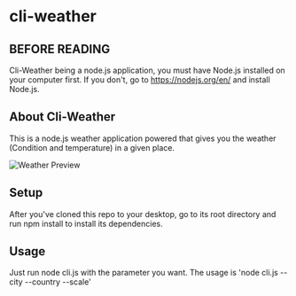 # cli-weather

## BEFORE READING

Cli-Weather being a node.js application, you must have Node.js installed on your computer first. 
If you don't, go to https://nodejs.org/en/ and install Node.js.


## About Cli-Weather

This is a node.js weather application powered that gives you the weather (Condition and temperature) in a given place.


![Weather Preview](http://i.imgur.com/lrGcFie.png)


## Setup

After you've cloned this repo to your desktop, go to its root directory and run npm install to install its dependencies.


## Usage 
Just run node cli.js with the parameter you want.
The usage is 'node cli.js --city --country --scale'







